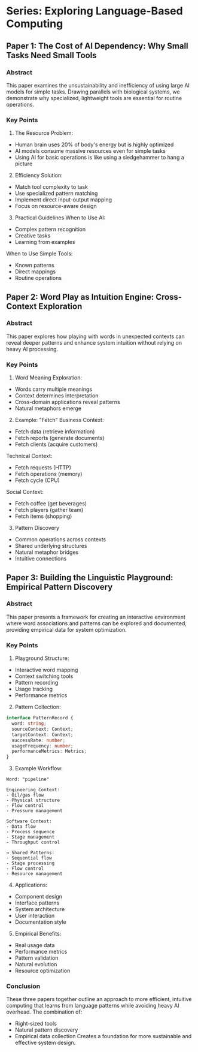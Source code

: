 # Series: Exploring Language-Based Computing

## Paper 1: The Cost of AI Dependency: Why Small Tasks Need Small Tools

### Abstract
This paper examines the unsustainability and inefficiency of using large AI models for simple tasks. Drawing parallels with biological systems, we demonstrate why specialized, lightweight tools are essential for routine operations.

### Key Points
1. The Resource Problem:
- Human brain uses 20% of body's energy but is highly optimized
- AI models consume massive resources even for simple tasks
- Using AI for basic operations is like using a sledgehammer to hang a picture

2. Efficiency Solution:
- Match tool complexity to task
- Use specialized pattern matching
- Implement direct input-output mapping
- Focus on resource-aware design

3. Practical Guidelines
When to Use AI:
- Complex pattern recognition
- Creative tasks
- Learning from examples

When to Use Simple Tools:
- Known patterns
- Direct mappings
- Routine operations

## Paper 2: Word Play as Intuition Engine: Cross-Context Exploration

### Abstract
This paper explores how playing with words in unexpected contexts can reveal deeper patterns and enhance system intuition without relying on heavy AI processing.

### Key Points
1. Word Meaning Exploration:
- Words carry multiple meanings
- Context determines interpretation
- Cross-domain applications reveal patterns
- Natural metaphors emerge

2. Example: "Fetch"
Business Context:
- Fetch data (retrieve information)
- Fetch reports (generate documents)
- Fetch clients (acquire customers)

Technical Context:
- Fetch requests (HTTP)
- Fetch operations (memory)
- Fetch cycle (CPU)

Social Context:
- Fetch coffee (get beverages)
- Fetch players (gather team)
- Fetch items (shopping)

3. Pattern Discovery
- Common operations across contexts
- Shared underlying structures
- Natural metaphor bridges
- Intuitive connections

## Paper 3: Building the Linguistic Playground: Empirical Pattern Discovery

### Abstract
This paper presents a framework for creating an interactive environment where word associations and patterns can be explored and documented, providing empirical data for system optimization.

### Key Points
1. Playground Structure:
- Interactive word mapping
- Context switching tools
- Pattern recording
- Usage tracking
- Performance metrics

2. Pattern Collection:
```typescript
interface PatternRecord {
  word: string;
  sourceContext: Context;
  targetContext: Context;
  successRate: number;
  usageFrequency: number;
  performanceMetrics: Metrics;
}
```

3. Example Workflow:
```
Word: "pipeline"

Engineering Context:
- Oil/gas flow
- Physical structure
- Flow control
- Pressure management

Software Context:
- Data flow
- Process sequence
- Stage management
- Throughput control

→ Shared Patterns:
- Sequential flow
- Stage processing
- Flow control
- Resource management
```

4. Applications:
- Component design
- Interface patterns
- System architecture
- User interaction
- Documentation style

5. Empirical Benefits:
- Real usage data
- Performance metrics
- Pattern validation
- Natural evolution
- Resource optimization

### Conclusion
These three papers together outline an approach to more efficient, intuitive computing that learns from language patterns while avoiding heavy AI overhead. The combination of:
- Right-sized tools
- Natural pattern discovery
- Empirical data collection
Creates a foundation for more sustainable and effective system design.